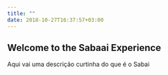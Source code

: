 ```yaml
---
title: ""
date: 2018-10-27T16:37:57+03:00
---
```


## Welcome to the Sabaai Experience

Aqui vai uma descrição curtinha do que é o Sabai

